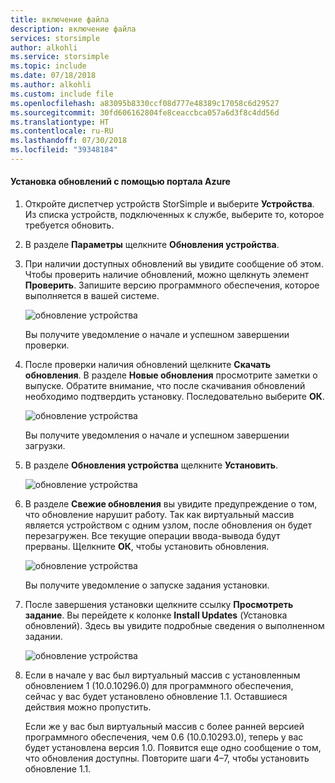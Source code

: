 ```yaml
---
title: включение файла
description: включение файла
services: storsimple
author: alkohli
ms.service: storsimple
ms.topic: include
ms.date: 07/18/2018
ms.author: alkohli
ms.custom: include file
ms.openlocfilehash: a83095b8330ccf08d777e48389c17058c6d29527
ms.sourcegitcommit: 30fd606162804fe8ceaccbca057a6d3f8c4dd56d
ms.translationtype: HT
ms.contentlocale: ru-RU
ms.lasthandoff: 07/30/2018
ms.locfileid: "39348184"
---
```

#### <a name="to-install-updates-via-the-azure-portal"></a>Установка обновлений с помощью портала Azure

1. Откройте диспетчер устройств StorSimple и выберите **Устройства**. Из списка устройств, подключенных к службе, выберите то, которое требуется обновить.

2. В разделе **Параметры** щелкните **Обновления устройства**.  

3. При наличии доступных обновлений вы увидите сообщение об этом. Чтобы проверить наличие обновлений, можно щелкнуть элемент **Проверить**. Запишите версию программного обеспечения, которое выполняется в вашей системе. 

    ![обновление устройства](../includes/media/storsimple-virtual-array-install-update-via-portal-11/azupdate3m1.png)

    Вы получите уведомление о начале и успешном завершении проверки.
 
4. После проверки наличия обновлений щелкните **Скачать обновления**. В разделе **Новые обновления** просмотрите заметки о выпуске. Обратите внимание, что после скачивания обновлений необходимо подтвердить установку. Последовательно выберите **ОК**.

    ![обновление устройства](../includes/media/storsimple-virtual-array-install-update-via-portal-11/azupdate6m.png)

    Вы получите уведомления о начале и успешном завершении загрузки.

5. В разделе **Обновления устройства** щелкните **Установить**.

     ![обновление устройства](../includes/media/storsimple-virtual-array-install-update-via-portal-11/azupdate11m1.png)

6. В разделе **Свежие обновления** вы увидите предупреждение о том, что обновление нарушит работу. Так как виртуальный массив является устройством с одним узлом, после обновления он будет перезагружен. Все текущие операции ввода-вывода будут прерваны. Щелкните **ОК**, чтобы установить обновления.

    ![обновление устройства](../includes/media/storsimple-virtual-array-install-update-via-portal-11/azupdate12m.png)

    Вы получите уведомление о запуске задания установки.

7.  После завершения установки щелкните ссылку **Просмотреть задание**. Вы перейдете к колонке **Install Updates** (Установка обновлений). Здесь вы увидите подробные сведения о выполненном задании. 

    ![обновление устройства](../includes/media/storsimple-virtual-array-install-update-via-portal-11/azupdate16m1.png)

8. Если в начале у вас был виртуальный массив с установленным обновлением 1 (10.0.10296.0) для программного обеспечения, сейчас у вас будет установлено обновление 1.1. Оставшиеся действия можно пропустить. 

    Если же у вас был виртуальный массив с более ранней версией программного обеспечения, чем 0.6 (10.0.10293.0), теперь у вас будет установлена версия 1.0. Появится еще одно сообщение о том, что обновления доступны. Повторите шаги 4–7, чтобы установить обновление 1.1.

    

